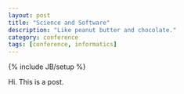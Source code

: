 ```yaml
---
layout: post
title: "Science and Software"
description: "Like peanut butter and chocolate."
category: conference
tags: [conference, informatics]
---
```

{% include JB/setup %}

Hi.  This is a post.
